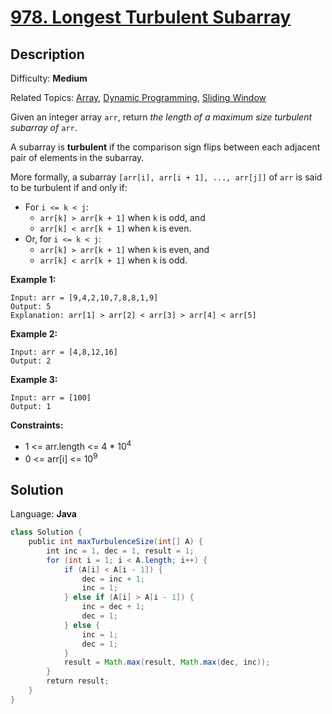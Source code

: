 # [978\. Longest Turbulent Subarray](https://leetcode.com/problems/longest-turbulent-subarray/submissions/)

## Description

Difficulty: **Medium**  

Related Topics: [Array](https://leetcode.com/tag/array/), [Dynamic Programming](https://leetcode.com/tag/dynamic-programming/), [Sliding Window](https://leetcode.com/tag/sliding-window/)


Given an integer array `arr`, return _the length of a maximum size turbulent subarray of_ `arr`.

A subarray is **turbulent** if the comparison sign flips between each adjacent pair of elements in the subarray.

More formally, a subarray `[arr[i], arr[i + 1], ..., arr[j]]` of `arr` is said to be turbulent if and only if:

*   For `i <= k < j`:
    *   `arr[k] > arr[k + 1]` when `k` is odd, and
    *   `arr[k] < arr[k + 1]` when `k` is even.
*   Or, for `i <= k < j`:
    *   `arr[k] > arr[k + 1]` when `k` is even, and
    *   `arr[k] < arr[k + 1]` when `k` is odd.

**Example 1:**

```
Input: arr = [9,4,2,10,7,8,8,1,9]
Output: 5
Explanation: arr[1] > arr[2] < arr[3] > arr[4] < arr[5]
```

**Example 2:**

```
Input: arr = [4,8,12,16]
Output: 2
```

**Example 3:**

```
Input: arr = [100]
Output: 1
```

**Constraints:**

*   1 <= arr.length <= 4 * 10<sup>4</sup>
*   0 <= arr[i] <= 10<sup>9</sup>


## Solution

Language: **Java**

```java
class Solution {
    public int maxTurbulenceSize(int[] A) {
        int inc = 1, dec = 1, result = 1;
        for (int i = 1; i < A.length; i++) {
            if (A[i] < A[i - 1]) {
                dec = inc + 1;
                inc = 1;
            } else if (A[i] > A[i - 1]) {
                inc = dec + 1;
                dec = 1;
            } else {
                inc = 1;
                dec = 1;
            }
            result = Math.max(result, Math.max(dec, inc));
        }
        return result;
    }
}
```

